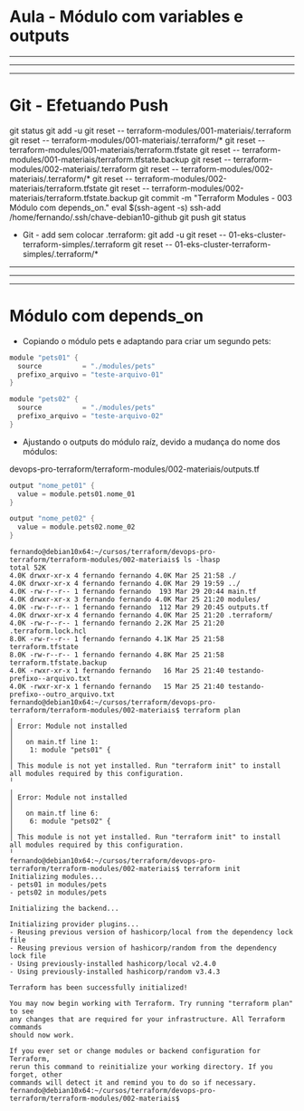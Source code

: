 
# Aula - Módulo com variables e outputs


----------------------------------------------------------------------------------------------------------------------------------------------------------------
----------------------------------------------------------------------------------------------------------------------------------------------------------------
----------------------------------------------------------------------------------------------------------------------------------------------------------------

# Git - Efetuando Push
git status
git add -u
git reset -- terraform-modules/001-materiais/.terraform
git reset -- terraform-modules/001-materiais/.terraform/*
git reset -- terraform-modules/001-materiais/terraform.tfstate
git reset -- terraform-modules/001-materiais/terraform.tfstate.backup
git reset -- terraform-modules/002-materiais/.terraform
git reset -- terraform-modules/002-materiais/.terraform/*
git reset -- terraform-modules/002-materiais/terraform.tfstate
git reset -- terraform-modules/002-materiais/terraform.tfstate.backup
git commit -m "Terraform Modules - 003 Módulo com depends_on."
eval $(ssh-agent -s)
ssh-add /home/fernando/.ssh/chave-debian10-github
git push
git status

- Git - add sem colocar .terraform:
git add -u
git reset -- 01-eks-cluster-terraform-simples/.terraform
git reset -- 01-eks-cluster-terraform-simples/.terraform/*






----------------------------------------------------------------------------------------------------------------------------------------------------------------
----------------------------------------------------------------------------------------------------------------------------------------------------------------
----------------------------------------------------------------------------------------------------------------------------------------------------------------

# Módulo com depends_on


- Copiando o módulo pets e adaptando para criar um segundo pets:

~~~~h
module "pets01" {
  source          = "./modules/pets"
  prefixo_arquivo = "teste-arquivo-01"
}

module "pets02" {
  source          = "./modules/pets"
  prefixo_arquivo = "teste-arquivo-02"
}
~~~~





- Ajustando o outputs do módulo raíz, devido a mudança do nome dos módulos:

devops-pro-terraform/terraform-modules/002-materiais/outputs.tf

~~~~h
output "nome_pet01" {
  value = module.pets01.nome_01
}

output "nome_pet02" {
  value = module.pets02.nome_02
}
~~~~






~~~~
fernando@debian10x64:~/cursos/terraform/devops-pro-terraform/terraform-modules/002-materiais$ ls -lhasp
total 52K
4.0K drwxr-xr-x 4 fernando fernando 4.0K Mar 25 21:58 ./
4.0K drwxr-xr-x 4 fernando fernando 4.0K Mar 29 19:59 ../
4.0K -rw-r--r-- 1 fernando fernando  193 Mar 29 20:44 main.tf
4.0K drwxr-xr-x 3 fernando fernando 4.0K Mar 25 21:20 modules/
4.0K -rw-r--r-- 1 fernando fernando  112 Mar 29 20:45 outputs.tf
4.0K drwxr-xr-x 4 fernando fernando 4.0K Mar 25 21:20 .terraform/
4.0K -rw-r--r-- 1 fernando fernando 2.2K Mar 25 21:20 .terraform.lock.hcl
8.0K -rw-r--r-- 1 fernando fernando 4.1K Mar 25 21:58 terraform.tfstate
8.0K -rw-r--r-- 1 fernando fernando 4.8K Mar 25 21:58 terraform.tfstate.backup
4.0K -rwxr-xr-x 1 fernando fernando   16 Mar 25 21:40 testando-prefixo--arquivo.txt
4.0K -rwxr-xr-x 1 fernando fernando   15 Mar 25 21:40 testando-prefixo--outro_arquivo.txt
fernando@debian10x64:~/cursos/terraform/devops-pro-terraform/terraform-modules/002-materiais$ terraform plan
╷
│ Error: Module not installed
│
│   on main.tf line 1:
│    1: module "pets01" {
│
│ This module is not yet installed. Run "terraform init" to install all modules required by this configuration.
╵
╷
│ Error: Module not installed
│
│   on main.tf line 6:
│    6: module "pets02" {
│
│ This module is not yet installed. Run "terraform init" to install all modules required by this configuration.
╵
fernando@debian10x64:~/cursos/terraform/devops-pro-terraform/terraform-modules/002-materiais$ terraform init
Initializing modules...
- pets01 in modules/pets
- pets02 in modules/pets

Initializing the backend...

Initializing provider plugins...
- Reusing previous version of hashicorp/local from the dependency lock file
- Reusing previous version of hashicorp/random from the dependency lock file
- Using previously-installed hashicorp/local v2.4.0
- Using previously-installed hashicorp/random v3.4.3

Terraform has been successfully initialized!

You may now begin working with Terraform. Try running "terraform plan" to see
any changes that are required for your infrastructure. All Terraform commands
should now work.

If you ever set or change modules or backend configuration for Terraform,
rerun this command to reinitialize your working directory. If you forget, other
commands will detect it and remind you to do so if necessary.
fernando@debian10x64:~/cursos/terraform/devops-pro-terraform/terraform-modules/002-materiais$
~~~~
